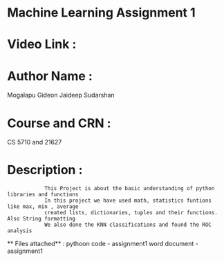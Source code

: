# Machine Learning Assignment 1
# Video Link : 
# Author Name : 
Mogalapu Gideon Jaideep Sudarshan
# Course and CRN    : 
CS 5710 and 21627
# Description : 
                This Project is about the basic understanding of python libraries and functions
                In this project we have used math, statistics funtions like max, min , average
                created lists, dictionaries, tuples and their functions. Also String formatting
                We also done the KNN classifications and found the ROC analysis
** Files attached** : pythoon code - assignment1
                   word document - assignment1

